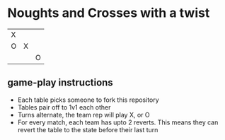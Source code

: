 # Noughts and Crosses with a twist

<table>
    <tr>
        <td>X</td>
        <td></td>
        <td></td>
    </tr>
    <tr>
        <td>O</td>
        <td>X</td>
        <td></td>
    </tr>
    <tr>
        <td></td>
        <td></td>
        <td>O</td>
    </tr>
</table>


## game-play instructions
- Each table picks someone to fork this repository
- Tables pair off to 1v1 each other
- Turns alternate, the team rep will play X, or O
- For every match, each team has upto 2 reverts. This means they can revert the table to the state before their last turn
